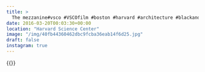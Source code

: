 ```yaml
---
title: >
  The mezzanine#vsco #VSCOfilm #boston #harvard #architecture #blackandwhite
date: 2016-03-20T00:03:30+00:00
location: "Harvard Science Center"
image: "/img/40fb44360462dbc9fcba36eab14f6d25.jpg"
draft: false
instagram: true
---
```


{{<photo src="/img/40fb44360462dbc9fcba36eab14f6d25.jpg">}}
